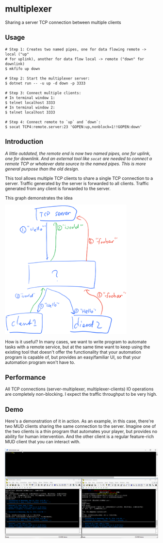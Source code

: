 # multiplexer

Sharing a server TCP connection between multiple clients


## Usage

```
# Step 1: Creates two named pipes, one for data flowing remote -> local ("up"
# for uplink), another for data flow local -> remote ("down" for downlink)
$ mkfifo up down

# Step 2: Start the multiplexer server:
$ dotnet run -- -u up -d down -p 3333

# Step 3: Connect multiple clients:
# In terminal window 1:
$ telnet localhost 3333
# In terminal window 2:
$ telnet localhost 3333

# Step 4: Connect remote to `up` and `down`:
$ socat TCP4:remote.server:23 'GOPEN:up,nonblock=1!!GOPEN:down'

```

## Introduction

*A little outdated, the remote end is now two named pipes, one for uplink, one
for downlink. And an external tool like `socat` are needed to connect a remote
TCP or whatever data source to the named pipes. This is more general purpose
than the old design.*

This tool allows multiple TCP clients to share a single TCP connection to 
a server. Traffic generated by the server is forwarded to all clients. Traffic
generated from any client is forwarded to the server.

This graph demonstrates the idea

<img src="doc/highlevel.png" width="400">


How is it useful? In many cases, we want to write program to automate tasks
with a remote service, but at the same time want to keep using the existing
tool that doesn't offer the functionality that your automation program is
capable of, but provides an easy/familiar UI, so that your automation program 
won't have to.


## Performance

All TCP connections (server-multiplexer, multiplexer-clients) IO operations
are completely non-blocking. I expect the traffic throughput to be very high.


## Demo

Here's a demonstration of it in action. As an example, in this case, there're
two MUD clients sharing the same connection to the server. Imagine one of the
two clients is a thin program that automates your player, but provides no
ability for human intervention. And the other client is a regular feature-rich
MUD client that you can interact with.

![demo](doc/demo.gif)
